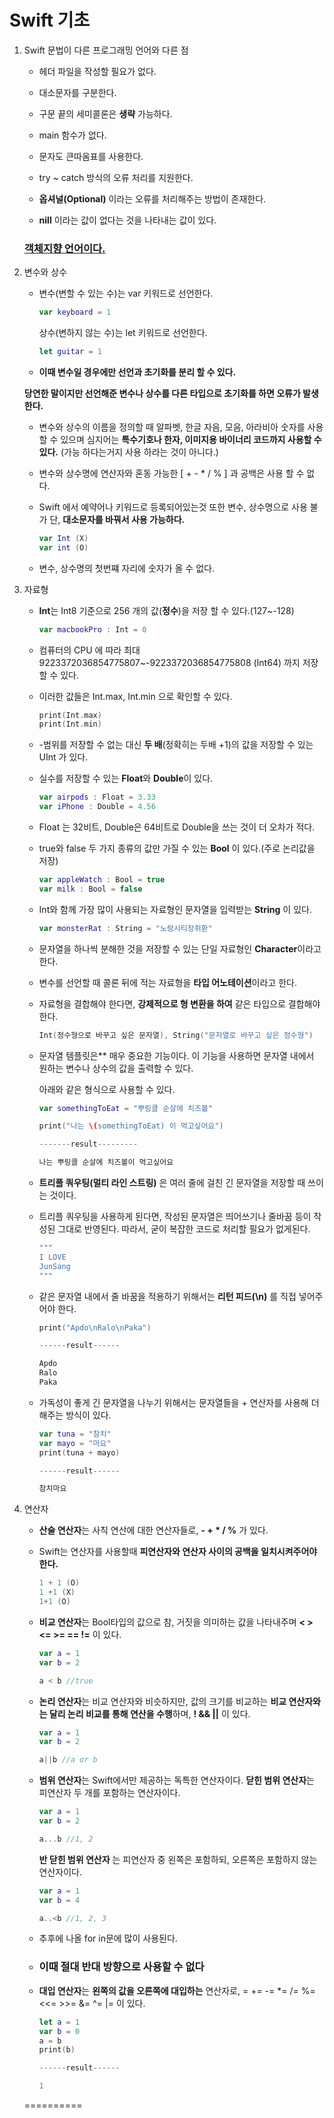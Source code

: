 # Swift 기초

1. Swift 문법이 다른 프로그래밍 언어와 다른 점

   - 헤더 파일을 작성할 필요가 없다.
   
   - 대소문자를 구분한다.
   
   - 구문 끝의 세미콜론은 **생략** 가능하다.
   
   - main 함수가 없다.
   
   - 문자도 큰따옴표를 사용한다.
   
   - try ~ catch 방식의 오류 처리를 지원한다.
   
   - **옵셔널(Optional)** 이라는 오류를 처리해주는 방법이 존재한다.
   
   - **nill** 이라는 값이 없다는 것을 나타내는 값이 있다.

   

   ### **<u>객체지향 언어이다.</u>**

   


2. 변수와 상수

   - 변수(변할 수 있는 수)는 var 키워드로 선언한다. 

     ``` swift
     var keyboard = 1
     ```

     

     상수(변하지 않는 수)는 let 키워드로 선언한다. 

     ```swift
     let guitar = 1
     ```

     

   - **이때 변수일 경우에만 선언과 초기화를 분리 할 수 있다.**

     

   **당연한 말이지만 선언해준 변수나 상수를 다른 타입으로 초기화를 하면 오류가 발생한다.**

   - 변수와 상수의 이름을 정의할 때 알파벳, 한글 자음, 모음, 아라비아 숫자를 사용할 수 있으며 심지어는 **특수기호나 한자, 이미지용 바이너리 코드까지 사용할 수 있다.** (가능 하다는거지 사용 하라는 것이 아니다.)

     

   - 변수와 상수명에 연산자와 혼동 가능한 [ + - * / % ] 과 공백은 사용 할 수 없다.

     

   - Swift 에서 예약어나 키워드로 등록되어있는것 또한 변수, 상수명으로 사용 불가 단, **대소문자를 바꿔서 사용 가능하다.** 

     ```swift
     var Int (X)
     var int (O)
     ```

     

   - 변수, 상수명의 첫번쨰 자리에 숫자가 올 수 없다.

   

 3. 자료형

    - **Int**는 Int8 기준으로 256 개의 값(**정수**)을 저장 할 수 있다.(127~-128)

      ```swift
      var macbookPro : Int = 0
      ```

      

    - 컴퓨터의 CPU 에 따라 최대 9223372036854775807~-9223372036854775808 (Int64) 까지 저장할 수 있다.

      

    - 이러한 값들은 Int.max, Int.min 으로 확인할 수 있다.

      ```swift
      print(Int.max)
      print(Int.min)
      ```

      

    - -범위를 저장할 수 없는 대신 **두 배**(정확히는 두배 +1)의 값을 저장할 수 있는 UInt 가 있다.

      

    - 실수를 저장할 수 있는 **Float**와 **Double**이 있다.

      ```swift
      var airpods : Float = 3.33
      var iPhone : Double = 4.56
      ```

    - Float 는 32비트, Double은 64비트로 Double을 쓰는 것이 더 오차가 적다.

      

    - true와 false 두 가지 종류의 값만 가질 수 있는 **Bool** 이 있다.(주로 논리값을 저장)

      ```swift
      var appleWatch : Bool = true
      var milk : Bool = false
      ```

      

    - Int와 함께 가장 많이 사용되는 자료형인 문자열을 입력받는 **String** 이 있다.

      ```swift
      var monsterRat : String = "노랑시티장쥐환"
      ```

      

    - 문자열을 하나씩 분해한 것을 저장할 수 있는 단일 자료형인 **Character**이라고 한다.

      

    - 변수를 선언할 때 콜론 뒤에 적는 자료형을 **타입 어노테이션**이라고 한다.

      

    - 자료형을 결합해야 한다면, **강제적으로 형 변환을 하여** 같은 타입으로 결합해야 한다.

      ```swift
      Int(정수형으로 바꾸고 싶은 문자열), String("문자열로 바꾸고 싶은 정수형")
      ```

      

    - 문자열 템플릿은** 매우 중요한 기능이다.  이 기능을 사용하면 문자열 내에서 원하는 변수나 상수의 값을 출력할 수 있다.

      아래와 같은 형식으로 사용할 수 있다.

      ```Swift
      var somethingToEat = "뿌링클 순살에 치즈볼"
      
      print("나는 \(somethingToEat) 이 먹고싶어요")
      
      -------result---------
      
      나는 뿌링클 순살에 치즈볼이 먹고싶어요
      
      ```

      

    - **트리플 쿼우팅(멀티 라인 스트링)** 은 여러 줄에 걸친 긴 문자열을 저장할 때 쓰이는 것이다.

    - 트리플 쿼우팅을 사용하게 된다면, 작성된 문자열은 띄어쓰기나 줄바꿈 등이 작성된 그대로 반영된다. 따라서, 굳이 복잡한 코드로 처리할 필요가 없게된다.

      ```swift
      """
      I LOVE 
      JunSang
      """
      ```

      

    - 같은 문자열 내에서 줄 바꿈을 적용하기 위해서는 **리턴 피드(\n)** 를 직접 넣어주어야 한다.

      ```swift
      print("Apdo\nRalo\nPaka")
      
      ------result------
      
      Apdo
      Ralo
      Paka
      
      ```

      

    - 가독성이 좋게 긴 문자열을 나누기 위해서는 문자열들을 + 연산자를 사용해 더해주는 방식이 있다.

      ```Swift
      var tuna = "참치"
      var mayo = "마요"
      print(tuna + mayo)
      
      ------result------
      
      참치마요
      
      ```

      

4. 연산자

   - **산술 연산자**는 사칙 연산에 대한 연산자들로, **-  +  *  /  %** 가 있다.

   - Swift는 연산자를 사용할때 **피연산자와 연산자 사이의 공백을 일치시켜주어야 한다.**

     ```swift
     1 + 1 (O)
     1 +1 (X)
     1+1 (O)
     ```

     

   - **비교 연산자**는 Bool타입의 값으로 참, 거짓을 의미하는 값을 나타내주며 **<  >  <=  >=  ==  !=** 이 있다. 

     ```swift
     var a = 1
     var b = 2
     
     a < b //true
     ```

     

   - **논리 연산자**는 비교 연산자와 비슷하지만, 값의 크기를 비교하는 **비교 연산자와는 달리 논리 비교를 통해 연산을 수행**하며, **!  &&  ||** 이 있다.

     ```Swift
     var a = 1
     var b = 2
     
     a||b //a or b
     ```

     

     

   - **범위 연산자**는 Swift에서만 제공하는 독특한 연산자이다.
     **닫힌 범위 연산자**는 피연산자 두 개를 포함하는 연산자이다. 

     ```swift
     var a = 1
     var b = 2
     
     a...b //1, 2
     ```

     

     **반 닫힌 범위 연산자** 는 피연산자 중 왼쪽은 포함하되, 오른쪽은 포함하지 않는 연산자이다. 

     ```swift
     var a = 1
     var b = 4
     
     a..<b //1, 2, 3
     ```

     

   - 추후에 나올 for in문에 많이 사용된다.

     

   - ### **이때 절대 반대 방향으로 사용할 수 없다**

     

   - **대입 연산자**는 **왼쪽의 값을 오른쪽에 대입하는** 연산자로, =  +=  -=  *=  /=  %=  <<=  >>=  &=  ^=  |= 이 있다.

     ```swift
     let a = 1
     var b = 0
     a = b
     print(b)
     
     ------result------
     
     1
     
     ```

     

   ==========
